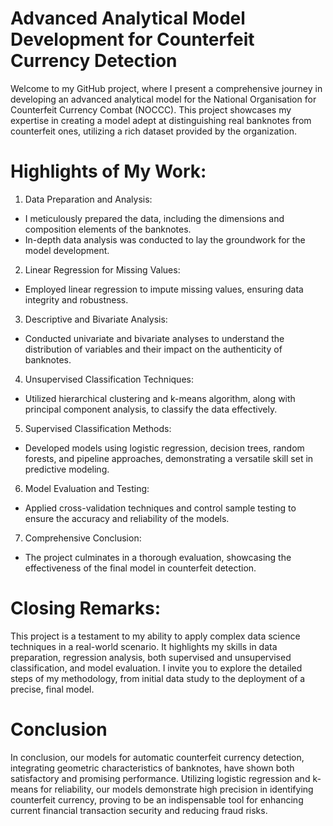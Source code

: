# Advanced Analytical Model Development for Counterfeit Currency Detection

Welcome to my GitHub project, where I present a comprehensive journey in developing an advanced analytical model for the National Organisation for Counterfeit Currency Combat (NOCCC). This project showcases my expertise in creating a model adept at distinguishing real banknotes from counterfeit ones, utilizing a rich dataset provided by the organization.

# Highlights of My Work:

1. Data Preparation and Analysis:
  - I meticulously prepared the data, including the dimensions and composition elements of the banknotes.
  - In-depth data analysis was conducted to lay the groundwork for the model development.

2. Linear Regression for Missing Values:
  - Employed linear regression to impute missing values, ensuring data integrity and robustness.

3. Descriptive and Bivariate Analysis:
  - Conducted univariate and bivariate analyses to understand the distribution of variables and their impact on the authenticity of banknotes.

4. Unsupervised Classification Techniques:
  - Utilized hierarchical clustering and k-means algorithm, along with principal component analysis, to classify the data effectively.

5. Supervised Classification Methods:
  - Developed models using logistic regression, decision trees, random forests, and pipeline approaches, demonstrating a versatile skill set in predictive modeling.

6. Model Evaluation and Testing:
  - Applied cross-validation techniques and control sample testing to ensure the accuracy and reliability of the models.

7. Comprehensive Conclusion:
  - The project culminates in a thorough evaluation, showcasing the effectiveness of the final model in counterfeit detection.

# Closing Remarks:

This project is a testament to my ability to apply complex data science techniques in a real-world scenario. It highlights my skills in data preparation, regression analysis, both supervised and unsupervised classification, and model evaluation. I invite you to explore the detailed steps of my methodology, from initial data study to the deployment of a precise, final model.

# Conclusion
In conclusion, our models for automatic counterfeit currency detection, integrating geometric characteristics of banknotes, have shown both satisfactory and promising performance. Utilizing logistic regression and k-means for reliability, our models demonstrate high precision in identifying counterfeit currency, proving to be an indispensable tool for enhancing current financial transaction security and reducing fraud risks.

